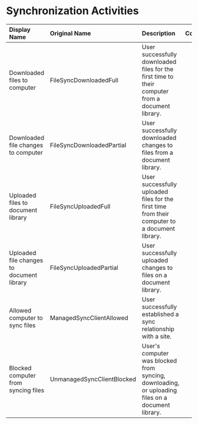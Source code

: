 # Synchronization Activities

| Display Name | Original Name | Description | Collected |
| :--- | :--- | :--- | :---: |
| Downloaded files to computer | FileSyncDownloadedFull | User successfully downloaded files for the first time to their computer from a document library. | ![](https://github.com/SysKitTeam/docs-securitymanager/tree/cef759a65ca958c2fcc97a551a4c89c58cf517ae/how-to/.gitbook/assets/checked.png) |
| Downloaded file changes to computer | FileSyncDownloadedPartial | User successfully downloaded changes to files from a document library. | ![](https://github.com/SysKitTeam/docs-securitymanager/tree/cef759a65ca958c2fcc97a551a4c89c58cf517ae/how-to/.gitbook/assets/checked.png) |
| Uploaded files to document library | FileSyncUploadedFull | User successfully uploaded files for the first time from their computer to a document library. | ![](https://github.com/SysKitTeam/docs-securitymanager/tree/cef759a65ca958c2fcc97a551a4c89c58cf517ae/how-to/.gitbook/assets/checked.png) |
| Uploaded file changes to document library | FileSyncUploadedPartial | User successfully uploaded changes to files on a document library. | ![](https://github.com/SysKitTeam/docs-securitymanager/tree/cef759a65ca958c2fcc97a551a4c89c58cf517ae/how-to/.gitbook/assets/checked.png) |
| Allowed computer to sync files | ManagedSyncClientAllowed | User successfully established a sync relationship with a site. | ![](https://github.com/SysKitTeam/docs-securitymanager/tree/cef759a65ca958c2fcc97a551a4c89c58cf517ae/how-to/.gitbook/assets/checked.png) |
| Blocked computer from syncing files | UnmanagedSyncClientBlocked | User's computer was blocked from syncing, downloading, or uploading files on a document library. | ![](https://github.com/SysKitTeam/docs-securitymanager/tree/cef759a65ca958c2fcc97a551a4c89c58cf517ae/how-to/.gitbook/assets/checked.png) |

